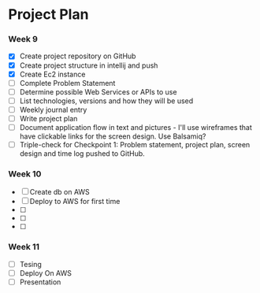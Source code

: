 # Project Plan

### Week 9
- [x] Create project repository on GitHub
- [X] Create project structure in intellij and push
- [X] Create Ec2 instance 
- [ ] Complete Problem Statement
- [ ] Determine possible Web Services or APIs to use
- [ ] List technologies, versions and how they will be used
- [ ] Weekly journal entry
- [ ] Write project plan
- [ ] Document application flow in text and pictures - I'll use wireframes that have clickable links for the screen design. Use Balsamiq? 
- [ ] Triple-check for Checkpoint 1: Problem statement, project plan, screen design and time log pushed to GitHub. 

### Week 10
- [ ] Create db on AWS
- [ ] Deploy to AWS for first time
- [ ] 
- [ ] 
- [ ] 


### Week 11
- [ ] Tesing
- [ ] Deploy On AWS
- [ ] Presentation
